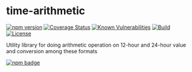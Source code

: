 # time-arithmetic


[![npm version][npm-version-image]][npm-package-url] 
[![Coverage Status][coverage-status-image]][coverage-status-url]
[![Known Vulnerabilities][vulnerabilities-image]][vulnerabilities-url]
[![Build][ci-status-image]][ci-status-url]
[![License][license-image]][license-url]

Utility library for doing arithmetic operation on 12-hour and 24-hour value and conversion among these formats

[![npm badge][npm-badge-image]][npm-package-url]


[npm-version-image]: https://badge.fury.io/js/time-arithmetic.svg
[npm-badge-image]: https://nodei.co/npm/time-arithmetic.png
[npm-package-url]: https://www.npmjs.com/package/time-arithmetic
[coverage-status-image]: https://coveralls.io/repos/github/RajaSakthiyan/time-arithmetic/badge.svg
[coverage-status-url]: https://coveralls.io/github/RajaSakthiyan/time-arithmetic
[vulnerabilities-image]: https://snyk.io/test/github/RajaSakthiyan/time-arithmetic/badge.svg
[vulnerabilities-url]: https://snyk.io/test/github/RajaSakthiyan/time-arithmetic
[ci-status-image]: https://img.shields.io/badge/GitHub_Actions-ToDo-red
[ci-status-url]: https://github.com/RajaSakthiyan/time-arithmetic/actions
[license-image]: https://img.shields.io/github/license/RajaSakthiyan/time-arithmetic
[license-url]: LICENSE